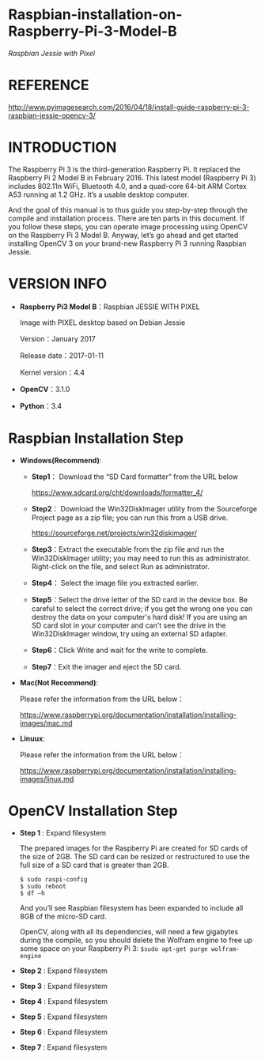 # Raspbian-installation-on-Raspberry-Pi-3-Model-B
 *Raspbian Jessie with Pixel*
 
# REFERENCE

http://www.pyimagesearch.com/2016/04/18/install-guide-raspberry-pi-3-raspbian-jessie-opencv-3/

# INTRODUCTION

The Raspberry Pi 3 is the third-generation Raspberry Pi. It replaced the Raspberry Pi 2 Model B in February 2016. This latest model (Raspberry Pi 3) includes 802.11n WiFi, Bluetooth 4.0, and a quad-core 64-bit ARM Cortex A53 running at 1.2 GHz. It’s a usable desktop computer. 

And the goal of this manual is to thus guide you step-by-step through the compile and installation process. There are ten parts in this document. If you follow these steps, you can operate image processing using OpenCV on the Raspberry Pi 3 Model B. Anyway, let’s go ahead and get started installing OpenCV 3 on your brand-new Raspberry Pi 3 running Raspbian Jessie.

# VERSION INFO
- __Raspberry Pi3 Model B__：Raspbian JESSIE WITH PIXEL

  Image with PIXEL desktop based on Debian Jessie
 
  Version：January 2017
 
  Release date：2017-01-11
 
  Kernel version：4.4
 
- __OpenCV__：3.1.0
- __Python__：3.4



# Raspbian Installation Step
- __Windows(Recommend)__:

   - __Step1__： Download the “SD Card formatter” from the URL below 
  
       https://www.sdcard.org/cht/downloads/formatter_4/
       
   - __Step2__： Download the Win32DiskImager utility from the Sourceforge Project page as a zip file; you can run this from a USB drive.
  
       https://sourceforge.net/projects/win32diskimager/

   - __Step3__：Extract the executable from the zip file and run the Win32DiskImager utility; you may need to run this as administrator. Right-click on the file, and select Run as administrator.
  
   - __Step4__： Select the image file you extracted earlier.
 
   - __Step5__：Select the drive letter of the SD card in the device box. Be careful to select the correct drive; if you get the wrong one you can destroy the data on your computer's hard disk! If you are using an SD card slot in your computer and can't see the drive in the Win32DiskImager window, try using an external SD adapter.
  
   - __Step6__：Click Write and wait for the write to complete.
  
   - __Step7__：Exit the imager and eject the SD card.


- __Mac(Not Recommend)__:

  Please refer the information from the URL below：
  
  https://www.raspberrypi.org/documentation/installation/installing-images/mac.md

- __Linuux__:

  Please refer the information from the URL below：
  
  https://www.raspberrypi.org/documentation/installation/installing-images/linux.md

# OpenCV Installation Step
- __Step 1__ : Expand filesystem

	The prepared images for the Raspberry Pi are created for SD cards of the size of 2GB. The SD card can be resized or restructured to use the full size of a SD card that is greater than 2GB.
	```
 	$ sudo raspi-config
	$ sudo reboot
	$ df –h
 	```
	And you’ll see Raspbian filesystem has been expanded to include all 8GB of the micro-SD card.

	OpenCV, along with all its dependencies, will need a few gigabytes during the compile, so you should delete the Wolfram engine to free up some space on your Raspberry Pi 3:
	`$sudo apt-get purge wolfram-engine`


- __Step 2__ : Expand filesystem
- __Step 3__ : Expand filesystem
- __Step 4__ : Expand filesystem
- __Step 5__ : Expand filesystem
- __Step 6__ : Expand filesystem
- __Step 7__ : Expand filesystem
